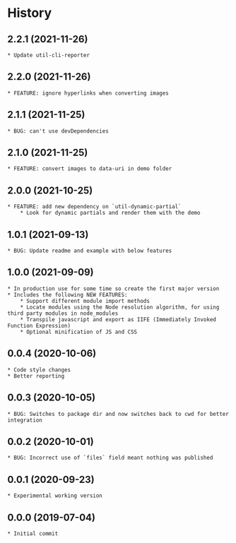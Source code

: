# History

## 2.2.1 (2021-11-26)
    * Update util-cli-reporter

## 2.2.0 (2021-11-26)
    * FEATURE: ignore hyperlinks when converting images

## 2.1.1 (2021-11-25)
    * BUG: can't use devDependencies

## 2.1.0 (2021-11-25)
    * FEATURE: convert images to data-uri in demo folder

## 2.0.0 (2021-10-25)
    * FEATURE: add new dependency on `util-dynamic-partial`
        * Look for dynamic partials and render them with the demo

## 1.0.1 (2021-09-13)
    * BUG: Update readme and example with below features

## 1.0.0 (2021-09-09)
    * In production use for some time so create the first major version
    * Includes the following NEW FEATURES:
        * Support different module import methods
        * Locate modules using the Node resolution algorithm, for using third party modules in node_modules
        * Transpile javascript and export as IIFE (Immediately Invoked Function Expression)
        * Optional minification of JS and CSS

## 0.0.4 (2020-10-06)
    * Code style changes
	* Better reporting

## 0.0.3 (2020-10-05)
    * BUG: Switches to package dir and now switches back to cwd for better integration

## 0.0.2 (2020-10-01)
    * BUG: Incorrect use of `files` field meant nothing was published

## 0.0.1 (2020-09-23)
    * Experimental working version

## 0.0.0 (2019-07-04)
    * Initial commit
